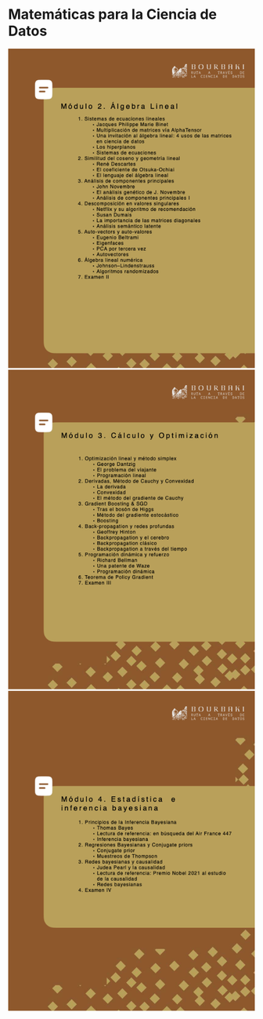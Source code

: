 # Matemáticas para la Ciencia de Datos
<img src="./imgs/Temario MCD.png">
<img src="./imgs/Temario MCD 2.png">
<img src="./imgs/Temario MCD 3.png">
